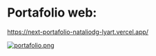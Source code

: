 # Portafolio web:

https://next-portafolio-nataliodg-lyart.vercel.app/

[![portafolio.png](https://i.postimg.cc/RFwJRrFz/portafolio.png)](https://postimg.cc/gXk0zT8M)
